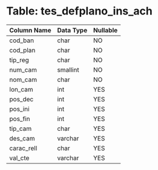 # Table: tes_defplano_ins_ach

| Column Name | Data Type | Nullable |
|-------------|-----------|----------|
| cod_ban | char | NO |
| cod_plan | char | NO |
| tip_reg | char | NO |
| num_cam | smallint | NO |
| nom_cam | char | NO |
| lon_cam | int | YES |
| pos_dec | int | YES |
| pos_ini | int | YES |
| pos_fin | int | YES |
| tip_cam | char | YES |
| des_cam | varchar | YES |
| carac_rell | char | YES |
| val_cte | varchar | YES |
